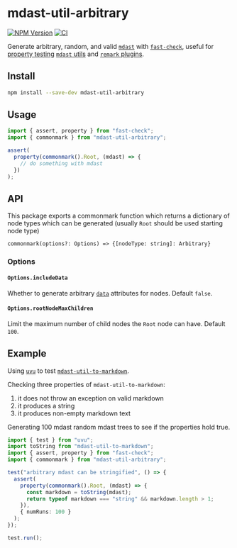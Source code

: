# mdast-util-arbitrary

[![NPM Version](https://img.shields.io/npm/v/mdast-util-arbitrary)](https://www.npmjs.com/package/mdast-util-arbitrary)
[![CI](https://github.com/ChristianMurphy/mdast-util-arbitrary/actions/workflows/main.yml/badge.svg?branch=main)](https://github.com/ChristianMurphy/mdast-util-arbitrary/actions/workflows/main.yml)

Generate arbitrary, random, and valid [`mdast`](https://github.com/syntax-tree/mdast) with [`fast-check`](https://github.com/dubzzz/fast-check), useful for [property testing](https://medium.com/criteo-engineering/introduction-to-property-based-testing-f5236229d237) [`mdast` utils](https://github.com/syntax-tree/mdast#list-of-utilities) and [`remark` plugins](https://github.com/remarkjs/remark/blob/main/doc/plugins.md#plugins).

## Install

```bash
npm install --save-dev mdast-util-arbitrary
```

## Usage

```ts
import { assert, property } from "fast-check";
import { commonmark } from "mdast-util-arbitrary";

assert(
  property(commonmark().Root, (mdast) => {
    // do something with mdast
  })
);
```

## API

This package exports a commonmark function which returns a dictionary of node types which can be generated (usually `Root` should be used starting node type)

`commonmark(options?: Options) => {[nodeType: string]: Arbitrary}`

### Options

#### `Options.includeData`

Whether to generate arbitrary [`data`](https://github.com/syntax-tree/unist#node) attributes for nodes. Default `false`.

#### `Options.rootNodeMaxChildren`

Limit the maximum number of child nodes the `Root` node can have. Default `100`.

## Example

Using [`uvu`](https://github.com/lukeed/uvu) to test [`mdast-util-to-markdown`](https://github.com/syntax-tree/mdast-util-to-markdown).

Checking three properties of `mdast-util-to-markdown`:

1. it does not throw an exception on valid markdown
2. it produces a string
3. it produces non-empty markdown text

Generating 100 mdast random mdast trees to see if the properties hold true.

```ts
import { test } from "uvu";
import toString from "mdast-util-to-markdown";
import { assert, property } from "fast-check";
import { commonmark } from "mdast-util-arbitrary";

test("arbitrary mdast can be stringified", () => {
  assert(
    property(commonmark().Root, (mdast) => {
      const markdown = toString(mdast);
      return typeof markdown === "string" && markdown.length > 1;
    }),
    { numRuns: 100 }
  );
});

test.run();
```
